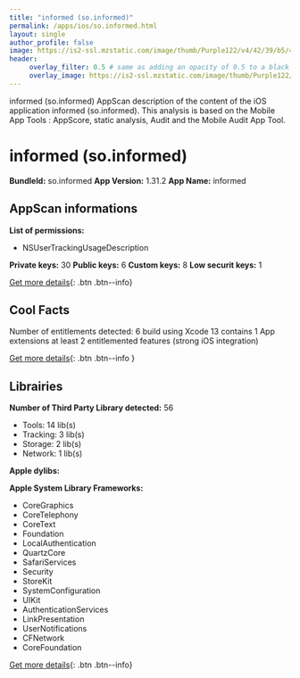 ```yaml
---
title: "informed (so.informed)"
permalink: /apps/ios/so.informed.html
layout: single
author_profile: false
image: https://is2-ssl.mzstatic.com/image/thumb/Purple122/v4/42/39/b5/4239b564-db77-0142-2781-9dbefc437deb/AppIcon-1x_U007emarketing-0-7-0-85-220.png/512x512bb.jpg
header: 
     overlay_filter: 0.5 # same as adding an opacity of 0.5 to a black background
     overlay_image: https://is2-ssl.mzstatic.com/image/thumb/Purple122/v4/42/39/b5/4239b564-db77-0142-2781-9dbefc437deb/AppIcon-1x_U007emarketing-0-7-0-85-220.png/512x512bb.jpg
---
```

informed (so.informed) AppScan description of the content of the iOS application informed (so.informed). This analysis is based on the Mobile App Tools : AppScore, static analysis, Audit and the Mobile Audit App Tool.

# informed (so.informed)

**BundleId:** so.informed
**App Version:** 1.31.2
**App Name:** informed


## AppScan informations 

**List of permissions:** 
- NSUserTrackingUsageDescription
  
  
**Private keys:** 30
**Public keys:** 6
**Custom keys:** 8
**Low securit keys:** 1
  
[Get more details](/pricing.html){: .btn .btn--info}

## Cool Facts

Number of entitlements detected: 6
build using Xcode 13
contains 1 App extensions
at least 2 entitlemented features (strong iOS integration)
  
[Get more details](/pricing.html){: .btn .btn--info }

## Librairies 
**Number of Third Party Library detected:** 56
- Tools: 14 lib(s)
- Tracking: 3 lib(s)
- Storage: 2 lib(s)
- Network: 1 lib(s)


**Apple dylibs:**


**Apple System Library Frameworks:**
- CoreGraphics
- CoreTelephony
- CoreText
- Foundation
- LocalAuthentication
- QuartzCore
- SafariServices
- Security
- StoreKit
- SystemConfiguration
- UIKit
- AuthenticationServices
- LinkPresentation
- UserNotifications
- CFNetwork
- CoreFoundation


  
[Get more details](/pricing.html){: .btn .btn--info}

